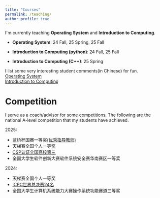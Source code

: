 ```yaml
---
title: "Courses"
permalink: /teaching/
author_profile: true
---
```




I'm currently teaching **Operating System** and **Introduction to Computing**.    


* **Operating System**: 24 Fall, 25 Spring, 25 Fall   

* **Introduction to Computing (python)**: 24 Fall, 25 Fall    

* **Introduction to Computing (C++)**: 25 Spring       

I list some very interesting student comments(in Chinese) for fun.    
[Operating System](/OS24_fall/)   
[Introduction to Computing](/PIntro24_fall/)    


# Competition

I serve as a coach/advisor for some competitions. The following are the national A-level competition that my students have achieved.

2025: 

* 蓝桥杯国赛一等奖[(优秀指导教师)](/files/ICPC世界总决赛.jpg)
* 天梯赛全国个人一等奖
* [CSP认证全国高校第三](https://www.cspro.org/cms/show.action?code=publish_4028807662f1ccee0162f55d6abc0037&siteid=100000&newsid=fceb1db8528b496cafb5c2e77e27508a&channelid=0000000109)
* 全国大学生软件创新大赛软件系统安全赛华南赛区一等奖

2024: 

* 天梯赛全国个人一等奖
* [ICPC世界总决赛24名](/files/蓝桥杯2025.jpg)
* 全国大学生计算机系统能力大赛操作系统功能赛道三等奖